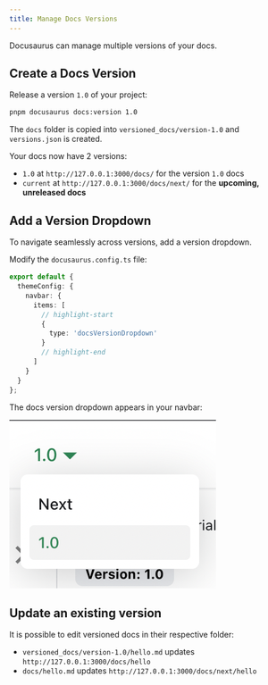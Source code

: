 ```yaml
---
title: Manage Docs Versions
---
```


Docusaurus can manage multiple versions of your docs.

## Create a Docs Version

Release a version `1.0` of your project:

```bash
pnpm docusaurus docs:version 1.0
```

The `docs` folder is copied into `versioned_docs/version-1.0` and `versions.json` is created.

Your docs now have 2 versions:

- `1.0` at `http://127.0.0.1:3000/docs/` for the version `1.0` docs
- `current` at `http://127.0.0.1:3000/docs/next/` for the **upcoming, unreleased docs**

## Add a Version Dropdown

To navigate seamlessly across versions, add a version dropdown.

Modify the `docusaurus.config.ts` file:

```ts title="docusaurus.config.ts"
export default {
  themeConfig: {
    navbar: {
      items: [
        // highlight-start
        {
          type: 'docsVersionDropdown'
        }
        // highlight-end
      ]
    }
  }
};
```

The docs version dropdown appears in your navbar:

![Docs Version Dropdown](./img/dropdown-version.png)

## Update an existing version

It is possible to edit versioned docs in their respective folder:

- `versioned_docs/version-1.0/hello.md` updates `http://127.0.0.1:3000/docs/hello`
- `docs/hello.md` updates `http://127.0.0.1:3000/docs/next/hello`
